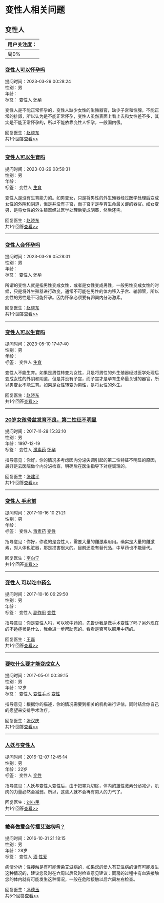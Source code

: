 # 变性人相关问题

## 变性人

| 用户关注度： |
|--------------|
| 周0% | 月0% |

### [变性人可以怀孕吗](//club.xywy.com/wenda/197173414.htm "变性人可以怀孕吗")
提问时间：2023-03-29 00:28:24  
性别：男  
年龄：  
标签： 变性人 [怀孕](https://club.xywy.com/wenda/tagcloud/16585)

变性人是不能正常怀孕的，变性人缺少女性的生殖器官，缺少子宫和性腺，不能正常的排卵，所以认为是不能正常怀孕，变性人虽然表面上看上去和女性差不多，其实是不能正常怀孕的，所以不能依靠变性人怀孕，一般国内很。

回复医生：[赵晓东](//club.xywy.com/doc_card/187196153)  
共1个回答[查看>>](//club.xywy.com/wenda/197173414.htm)

---

### [变性人可以生育吗](//club.xywy.com/wenda/197164495.htm "变性人可以生育吗")
提问时间：2023-03-29 08:56:31  
性别：男  
年龄：  
标签： 变性人 [生育](https://club.xywy.com/wenda/tagcloud/16546)

变性人是没有生育能力的。如男变女，只是将男性的外生殖器经过医学处理后变成女性的外阴和阴道，但是并没有子宫，而子宫才是孕育生命最关键的器官。如女变男，是将女性的外生殖器经过医学处理后变成阴茎，然后还需。

回复医生：[赵晓东](//club.xywy.com/doc_card/187196153)  
共1个回答[查看>>](//club.xywy.com/wenda/197164495.htm)

---

### [变性人会怀孕吗](//club.xywy.com/wenda/196762310.htm "变性人会怀孕吗")
提问时间：2023-03-29 05:28:01  
性别：男  
年龄：  
标签： 变性人 [怀孕](https://club.xywy.com/wenda/tagcloud/16585)

所谓的变性人就是指男性变成女性，或者是女性变成男性，一般男性变成女性的时候，只是将外生殖器进行改变，通常不可能在男性的体内移入子宫、输卵管，所以变性的男性是不可能怀孕。因为怀孕必须要有卵巢内分泌激素。

回复医生：[赵晓东](//club.xywy.com/doc_card/187196153)  
共1个回答[查看>>](//club.xywy.com/wenda/196762310.htm)

---

### [变性人可以生育吗](//club.xywy.com/wenda/196520317.htm "变性人可以生育吗")
提问时间：2023-05-10 17:47:40  
性别：男  
年龄：  
标签： 变性人 [生育](https://club.xywy.com/wenda/tagcloud/16546)

变性人不能生育。如果是男性转变为女性，只是将男性的外生殖器经过医学处理后变成女性的外阴和阴道，但是并没有子宫，而子宫才是孕育生命最关键的器官，所以男变女不能生育。如果是女性转变为男性，是将女性的外生。

回复医生：[赵晓东](//club.xywy.com/doc_card/187196153)  
共1个回答[查看>>](//club.xywy.com/wenda/196520317.htm)

---

### [20岁女孩骨盆发育不良，第二性征不明显](//club.xywy.com/wenda/131624603.htm "20岁女孩骨盆发育不良，第二性征不明显")
提问时间：2017-11-28 15:33:10  
性别：男  
年龄：1997-12-19  
标签： 变性人 [激素药](https://club.xywy.com/wenda/tagcloud/32912) [怀孕](https://club.xywy.com/wenda/tagcloud/16585)

指导意见：你好，你的情况多考虑因内分泌失调引起的第二性特征不明显的原因，最好是云医院做个内分泌检查，明确后在医生指导下对症调理的。

回复医生：[张建平](//club.xywy.com/doc_card/7663782)  
共1个回答[查看>>](//club.xywy.com/wenda/131624603.htm)

---

### [变性人 手术前](//club.xywy.com/wenda/129721198.htm "变性人   手术前")
提问时间：2017-10-16 10:21:21  
性别：男  
年龄：  
标签： 变性人 [激素药](https://club.xywy.com/wenda/tagcloud/32912) [变性](https://club.xywy.com/wenda/tagcloud/16288)

指导意见：你好，你说的是变性人，需要大量的雌激素用用。确实是大量的雌激素，对人体也脏器，那是损害很大的。目前还没有替代品，中草药也不能替代。

回复医生：[李向宁](//club.xywy.com/doc_card/52117708)  
共1个回答[查看>>](//club.xywy.com/wenda/129721198.htm)

---

### [变性人 可以吃中药么](//club.xywy.com/wenda/129720188.htm "变性人     可以吃中药么")
提问时间：2017-10-16 06:29:50  
性别：男  
年龄：  
标签： 变性人 [副作用](https://club.xywy.com/wenda/tagcloud/32787) [变性](https://club.xywy.com/wenda/tagcloud/16288)

指导意见：你是变性人吗，可以吃中药的，先告诉我是做手术变性了吗？另外现在的不适症状是什么，我会进一步帮助您的。看看是否可以服用中药的。

回复医生：[王磊](//club.xywy.com/doc_card/45947413)  
共1个回答[查看>>](//club.xywy.com/wenda/129720188.htm)

---

### [要吃什么要才能变成女人](//club.xywy.com/wenda/128216035.htm "要吃什么要才能变成女人")
提问时间：2017-05-01 00:39:15  
性别：男  
年龄：12岁  
标签： 变性人 [变性手术](https://club.xywy.com/wenda/tagcloud/16364) [变性](https://club.xywy.com/wenda/tagcloud/16288)

指导意见：根据你的描述，你的情况需要到相关的机构进行评估，同时结合你自己的愿望来安排手术治疗。

回复医生：[张汉庆](//club.xywy.com/doc_card/58372539)  
共1个回答[查看>>](//club.xywy.com/wenda/128216035.htm)

---

### [人妖与变性人](//club.xywy.com/wenda/123970836.htm "人妖与变性人")
提问时间：2016-12-07 12:45:14  
性别：男  
年龄：22岁  
标签： 变性人 [变性](https://club.xywy.com/wenda/tagcloud/16288)

指导意见：人妖与变性人变性后，由于把睾丸切除，体内的雄性激素分泌减少，肌肉的力量必然会减弱。所以，这些人就不会再有男人的力气了。

回复医生：[刘小民](//club.xywy.com/doc_card/58606942)  
共1个回答[查看>>](//club.xywy.com/wenda/123970836.htm)

---

### [戴套做爱会传播艾滋病吗？](//club.xywy.com/wenda/121798260.htm "戴套做爱会传播艾滋病吗？")
提问时间：2016-10-31 21:18:15  
性别：男  
年龄：28岁  
标签： 变性人 [酒](https://club.xywy.com/wenda/tagcloud/39180) [性爱](https://club.xywy.com/wenda/tagcloud/31470)

病情分析：性接触是有可能传染艾滋病的，如果您的爱人有艾滋病的话有可能发生这种情况的，建议您及时在六周以后及时检查意见建议：同房的过程中有血液接触您的体内就有可能发生这种情况，一般在危险接触以后六周左右检查。

回复医生：[冯德玉](//club.xywy.com/doc_card/92329473)  
共5个回答[查看>>](//club.xywy.com/wenda/121798260.htm)
